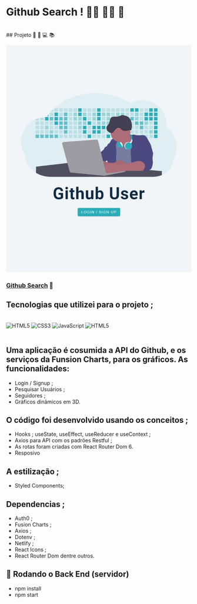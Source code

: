 # Github Search !  👨‍🦱 👨‍🦰 👩
<br>
## Projeto 🥰 🚀 💻 📚

![](./src/images/github-search.jpg)

### [Github Search](https://react-js-github-user-search.netlify.app/) 🔗

## Tecnologias que utilizei para o projeto ;  
<div style="display: inline_block"><br>
    <img  align="center" src="https://cdn.jsdelivr.net/gh/devicons/devicon/icons/html5/html5-original-wordmark.svg" heigth="30" width="40"alt="HTML5">
    <img  align="center" src="https://cdn.jsdelivr.net/gh/devicons/devicon/icons/css3/css3-original-wordmark.svg" heigth="30" width="40"alt="CSS3">
    <img  align="center" src="https://cdn.jsdelivr.net/gh/devicons/devicon/icons/javascript/javascript-original.svg" heigth="30" width="40"alt="JavaScript">
    <img  align="center" src="https://cdn.jsdelivr.net/gh/devicons/devicon/icons/react/react-original-wordmark.svg" heigth="30" width="40"alt="HTML5">
</div>

<br>

## Uma aplicação é cosumida a API do Github, e os serviços da Funsion Charts, para os gráficos. As funcionalidades:
- Login / Signup ;
- Pesquisar Usuários ;
- Seguidores ;
- Gráficos dinâmicos em 3D.
## O código foi desenvolvido usando os conceitos ; 
- Hooks ; useState, useEffect, useReducer e useContext ;
- Axios para API com os padrões Restful ;
- As rotas foram criadas com React Router Dom 6. 
- Resposivo
## A estilização ; 
- Styled Components; 
## Dependencias ; 
- Auth0 ; 
- Fusion Charts ; 
- Axios ; 
- Dotenv ; 
- Netlify ; 
- React Icons ; 
- React Router Dom dentre outros. 
## 🎲 Rodando o Back End (servidor)
- npm install
- npm start

